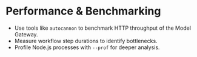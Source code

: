 # Performance & Benchmarking

- Use tools like `autocannon` to benchmark HTTP throughput of the Model Gateway.
- Measure workflow step durations to identify bottlenecks.
- Profile Node.js processes with `--prof` for deeper analysis.

